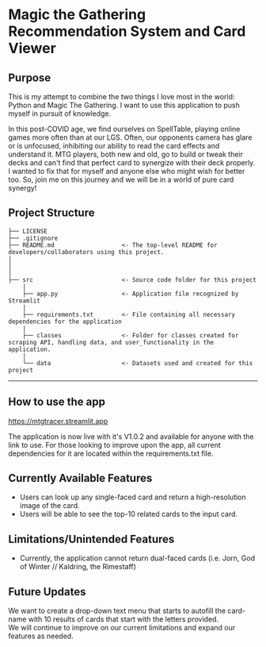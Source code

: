 # Magic the Gathering Recommendation System and Card Viewer
## Purpose
This is my attempt to combine the two things I love most in the world: Python and Magic The Gathering. I want to use this application to push myself in pursuit of knowledge. 

In this post-COVID age, we find ourselves on SpellTable, playing online games more often than at our LGS. Often, our opponents camera has glare or is unfocused, inhibiting our ability to read the card effects and understand it. MTG players, both new and old, go to build or tweak their decks and can't find that perfect card to synergize with their deck properly. I wanted to fix that for myself and anyone else who might wish for better too. So, join me on this journey and we will be in a world of pure card synergy!

## Project Structure

    ├── LICENSE
    ├── .gitignore
    ├── README.md                   <- The top-level README for developers/collaborators using this project.
    │ 
    │ 
    │   
    ├── src                         <- Source code folder for this project
        |
        ├── app.py                  <- Application file recognized by Streamlit
        |
        ├── requirements.txt        <- File containing all necessary dependencies for the application
        |
        ├── classes                 <- Folder for classes created for scraping API, handling data, and user_functionality in the application.
        │
        └── data                    <- Datasets used and created for this project
        
--------

## How to use the app
https://mtgtracer.streamlit.app

The application is now live with it's V1.0.2 and available for anyone with the link to use. For those looking to improve upon the app, all current dependencies for it are located within the requirements.txt file.

## Currently Available Features
* Users can look up any single-faced card and return a high-resolution image of the card.
* Users will be able to see the top-10 related cards to the input card.

## Limitations/Unintended Features
* Currently, the application cannot return dual-faced cards (i.e. Jorn, God of Winter // Kaldring, the Rimestaff)

## Future Updates
We want to create a drop-down text menu that starts to autofill the card-name with 10 results of cards that start with the letters provided. \
We will continue to improve on our current limitations and expand our features as needed.

